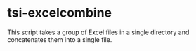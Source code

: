 # tsi-excelcombine

This script takes a group of Excel files in a single directory and concatenates them into a single file.  
